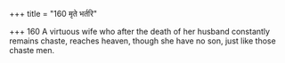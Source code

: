+++
title = "160 मृते भर्तरि"

+++
160	A virtuous wife who after the death of her husband constantly remains chaste, reaches heaven, though she have no son, just like those chaste men.